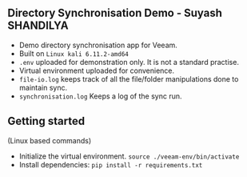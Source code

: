 ## Directory Synchronisation Demo - Suyash SHANDILYA

- Demo directory synchronisation app for Veeam.
- Built on `Linux kali 6.11.2-amd64`
- `.env` uploaded for demonstration only. It is not a standard practise.
- Virtual environment uploaded for convenience.
- `file-io.log` keeps track of all the file/folder manipulations done to maintain sync.
- `synchronisation.log` Keeps a log of the sync run.

## Getting started

(Linux based commands)

- Initialize the virtual environment. `source ./veeam-env/bin/activate`
- Install dependencies: `pip install -r requirements.txt`
